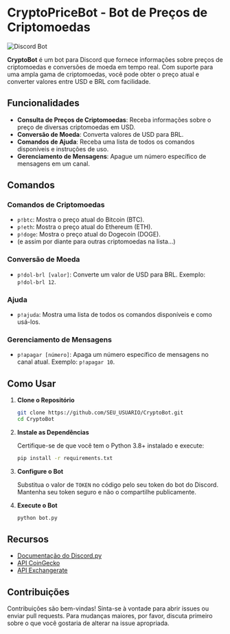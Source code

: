 # CryptoPriceBot - Bot de Preços de Criptomoedas

![Discord Bot](https://img.shields.io/badge/Discord-Bot-blue?style=flat-square&logo=discord)

**CryptoBot** é um bot para Discord que fornece informações sobre preços de criptomoedas e conversões de moeda em tempo real. Com suporte para uma ampla gama de criptomoedas, você pode obter o preço atual e converter valores entre USD e BRL com facilidade.

## Funcionalidades

- **Consulta de Preços de Criptomoedas**: Receba informações sobre o preço de diversas criptomoedas em USD.
- **Conversão de Moeda**: Converta valores de USD para BRL.
- **Comandos de Ajuda**: Receba uma lista de todos os comandos disponíveis e instruções de uso.
- **Gerenciamento de Mensagens**: Apague um número específico de mensagens em um canal.

## Comandos

### Comandos de Criptomoedas

- `p!btc`: Mostra o preço atual do Bitcoin (BTC).
- `p!eth`: Mostra o preço atual do Ethereum (ETH).
- `p!doge`: Mostra o preço atual do Dogecoin (DOGE).
- (e assim por diante para outras criptomoedas na lista...)

### Conversão de Moeda

- `p!dol-brl [valor]`: Converte um valor de USD para BRL. Exemplo: `p!dol-brl 12`.

### Ajuda

- `p!ajuda`: Mostra uma lista de todos os comandos disponíveis e como usá-los.

### Gerenciamento de Mensagens

- `p!apagar [número]`: Apaga um número específico de mensagens no canal atual. Exemplo: `p!apagar 10`.

## Como Usar

1. **Clone o Repositório**

   ```bash
   git clone https://github.com/SEU_USUARIO/CryptoBot.git
   cd CryptoBot
   ```

2. **Instale as Dependências**

   Certifique-se de que você tem o Python 3.8+ instalado e execute:

   ```bash
   pip install -r requirements.txt
   ```

3. **Configure o Bot**

   Substitua o valor de `TOKEN` no código pelo seu token do bot do Discord. Mantenha seu token seguro e não o compartilhe publicamente.

4. **Execute o Bot**

   ```bash
   python bot.py
   ```

## Recursos

- [Documentação do Discord.py](https://discordpy.readthedocs.io/en/stable/)
- [API CoinGecko](https://coingecko.com)
- [API Exchangerate](https://exchangerate-api.com/)

## Contribuições

Contribuições são bem-vindas! Sinta-se à vontade para abrir issues ou enviar pull requests. Para mudanças maiores, por favor, discuta primeiro sobre o que você gostaria de alterar na issue apropriada.
